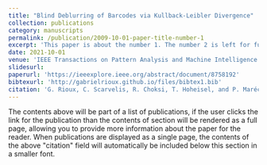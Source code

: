 ```yaml
---
title: "Blind Deblurring of Barcodes via Kullback-Leibler Divergence"
collection: publications
category: manuscripts
permalink: /publication/2009-10-01-paper-title-number-1
excerpt: 'This paper is about the number 1. The number 2 is left for future work.'
date: 2021-10-01
venue: 'IEEE Transactions on Pattern Analysis and Machine Intelligence'
slidesurl: 
paperurl: 'https://ieeexplore.ieee.org/abstract/document/8758192'
bibtexurl: 'http://gabrielrioux.github.io/files/bibtex1.bib'
citation: 'G. Rioux, C. Scarvelis, R. Choksi, T. Hoheisel, and P. Maréchal. &quot;Blind Deblurring of Barcodes via Kullback-Leibler Divergence.&quot; <i>IEEE Transactions on Pattern Analysis and Machine Intelligence</i>. 43(1), 2021, pp.77-88.'
---
```

The contents above will be part of a list of publications, if the user clicks the link for the publication than the contents of section will be rendered as a full page, allowing you to provide more information about the paper for the reader. When publications are displayed as a single page, the contents of the above "citation" field will automatically be included below this section in a smaller font.
